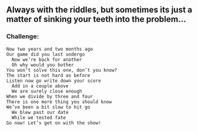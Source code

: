 ## Always with the riddles, but sometimes its just a matter of sinking your teeth into the problem...

### Challenge:
```
Now two years and two months ago
Our game did you last undergo
  Now we’re back for another
  Oh why would you bother
You won’t solve this one, don’t you know?
The start is not hard as before
Listen now go write down your score
  Add in a couple above
  We are surely close enough
When we divide by three and four
There is one more thing you should know
We’ve been a bit slow to hit go
  We blew past our date
  While we tested fate
Go now! Let’s get on with the show!
```
